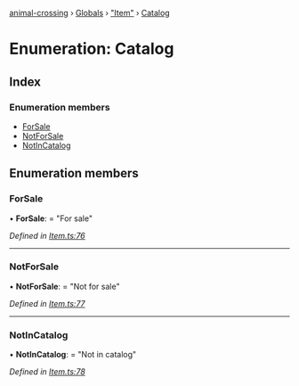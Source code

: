 [animal-crossing](../README.md) › [Globals](../globals.md) › ["Item"](../modules/_item_.md) › [Catalog](_item_.catalog.md)

# Enumeration: Catalog

## Index

### Enumeration members

* [ForSale](_item_.catalog.md#forsale)
* [NotForSale](_item_.catalog.md#notforsale)
* [NotInCatalog](_item_.catalog.md#notincatalog)

## Enumeration members

###  ForSale

• **ForSale**: = "For sale"

*Defined in [Item.ts:76](https://github.com/Norviah/animal-crossing/blob/4071e19/module/types/Item.ts#L76)*

___

###  NotForSale

• **NotForSale**: = "Not for sale"

*Defined in [Item.ts:77](https://github.com/Norviah/animal-crossing/blob/4071e19/module/types/Item.ts#L77)*

___

###  NotInCatalog

• **NotInCatalog**: = "Not in catalog"

*Defined in [Item.ts:78](https://github.com/Norviah/animal-crossing/blob/4071e19/module/types/Item.ts#L78)*
